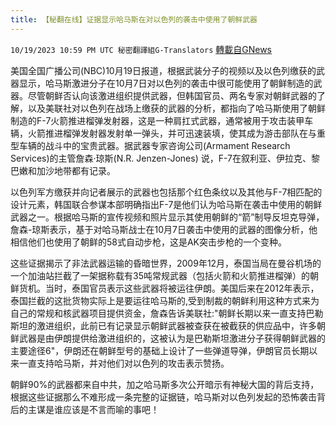 ```yaml
---
title: 【秘翻在线】证据显示哈马斯在对以色列的袭击中使用了朝鲜武器
---
```

`10/19/2023 10:59 PM UTC 秘密翻譯組G-Translators` [轉載自GNews](https://gnews.org/articles/1856867)

                  

美国全国广播公司(NBC)10月19日报道，根据武装分子的视频以及以色列缴获的武器显示，哈马斯激进分子在10月7日对以色列的袭击中很可能使用了朝鲜制造的武器。尽管朝鲜否认向该激进组织提供武器，但韩国官员、两名专家对朝鲜武器的了解，以及美联社对以色列在战场上缴获的武器的分析，都指向了哈马斯使用了朝鲜制造的F-7火箭推进榴弹发射器，这是一种肩扛式武器，通常被用于攻击装甲车辆，火箭推进榴弹发射器发射单一弹头，并可迅速装填，使其成为游击部队在与重型车辆的战斗中的宝贵武器。据武器专家咨询公司(Armament Research Services)的主管詹森·琼斯(N.R. Jenzen-Jones) 说，F-7在叙利亚、伊拉克、黎巴嫩和加沙地带都有记录。

以色列军方缴获并向记者展示的武器也包括那个红色条纹以及其他与F-7相匹配的设计元素，韩国联合参谋本部明确指出F-7是他们认为哈马斯在袭击中使用的朝鲜武器之一。根据哈马斯的宣传视频和照片显示其使用朝鲜的“箭”制导反坦克导弹，詹森\-琼斯表示，基于对哈马斯战士在10月7日袭击中使用的武器的图像分析，他相信他们也使用了朝鲜的58式自动步枪，这是AK突击步枪的一个变种。

这些证据揭示了非法武器运输的昏暗世界，2009年12月，泰国当局在曼谷机场的一个加油站拦截了一架据称载有35吨常规武器（包括火箭和火箭推进榴弹）的朝鲜货机。当时，泰国官员表示这些武器将被运往伊朗。美国后来在2012年表示，泰国拦截的这批货物实际上是要运往哈马斯的,受到制裁的朝鲜利用这种方式来为自己的常规和核武器项目提供资金，詹森告诉美联社:"朝鲜长期以来一直支持巴勒斯坦的激进组织，此前已有记录显示朝鲜武器被查获在被截获的供应品中，许多朝鲜武器是由伊朗提供给激进组织的，这被认为是巴勒斯坦激进分子获得朝鲜武器的主要途径6"，伊朗还在朝鲜型号的基础上设计了一些弹道导弹，伊朗官员长期以来一直支持哈马斯，并对他们对以色列的攻击表示赞扬。

朝鲜90%的武器都来自中共，加之哈马斯多次公开暗示有神秘大国的背后支持，根据这些证据那么不难形成一条完整的证据链，哈马斯对以色列发起的恐怖袭击背后的主谋是谁应该是不言而喻的事吧！


